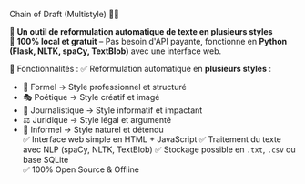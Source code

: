 Chain of Draft (Multistyle) 📝✨

🚀 **Un outil de reformulation automatique de texte en plusieurs styles**  
📍 **100% local et gratuit** – Pas besoin d'API payante, fonctionne en **Python (Flask, NLTK, spaCy, TextBlob)** avec une interface web.  

 🔹 Fonctionnalités :
✅ Reformulation automatique en **plusieurs styles** :  
   - 📌 Formel → Style professionnel et structuré  
   - 🎭 Poétique → Style créatif et imagé  
   - 📰 Journalistique → Style informatif et impactant  
   - ⚖ Juridique → Style légal et argumenté  
   - 💬 Informel → Style naturel et détendu  
✅ Interface web simple en HTML + JavaScript 
✅ Traitement du texte avec NLP (spaCy, NLTK, TextBlob)
✅ Stockage possible en `.txt`, `.csv` ou base SQLite  
✅ 100% Open Source & Offline

